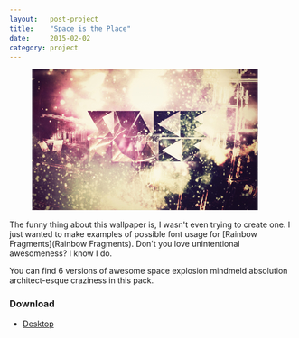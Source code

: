 ```yaml
---
layout:   post-project
title:    "Space is the Place"
date:     2015-02-02
category: project
---
```


<div class="l-wrap">
  <figure class="project__macbook">
    <img src="/images/freebies/space-is-the-place/desktop-01.jpg"/>
  </figure>
</div>

The funny thing about this wallpaper is, I wasn't even trying to create one. I just wanted to make examples of possible font usage for [Rainbow Fragments](Rainbow Fragments). Don't you love unintentional awesomeness? I know I do.

You can find 6 versions of awesome space explosion mindmeld absolution architect-esque craziness in this pack.

### Download

* [Desktop](https://s3-us-west-2.amazonaws.com/ideasnevercease/dsgn/downloads/desktop/dsgn-space-is-the-place.zip)